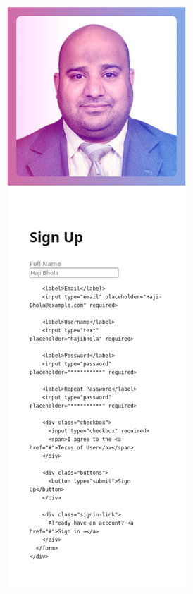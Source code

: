 
<html lang="en">
<head>
  <meta charset="UTF-8">
  <meta name="viewport" content="width=device-width, initial-scale=1.0">
  <title>Sign Up</title>
  <style>
    * {
      box-sizing: border-box;
      margin: 0;
      padding: 0;
      font-family: 'Segoe UI', sans-serif;
    }

    body {
      display: flex;
      flex-direction: row;
      min-height: 100vh;
    }

    .left {
      flex: 1;
      background: linear-gradient(to right, #d16ba5, #86a8e7);
      display: flex;
      justify-content: center;
      align-items: center;
      padding: 20px;
    }

    .left img {
      mix-blend-mode: overlay;
      max-width: 100%;
      height: auto;
      border-radius: 10px;
    }

    .right {
      flex: 1;
      padding: 50px;
      background: #fff;
      display: flex;
      flex-direction: column;
      justify-content: center;
    }

    .form-container {
      max-width: 400px;
      margin: auto;
    }

    h2 {
      font-size: 32px;
      margin-bottom: 30px;
    }

    label {
      color: darkgrey;
      font-weight: bold;
      margin-top: 15px;
      display: block;
    }

    input[type="text"],
    input[type="email"],
    input[type="password"] {
      border-top: 0px;
        border-left: 0px;
          border-right: 0px;
            border-bottom: 1px solid linear-gradient(to right, #d16ba5, #86a8e7);
      width: 100%;
      padding: 5px;
      height: 25px;
      background: transparent;
    }
    input:hover {
      color: #b3708f ;
      }
      input:focus {
        border-bottom: 2px solid linear-gradient (to right, #d16ba5, #86a8e7);
      outline: none;
    }

    .checkbox {
      margin-top: 20px;
      display: flex;
      align-items: center;
      font-size: 14px;
    }

    .checkbox input {
      margin-right: 10px;
accent-color: #b3708f;
    }

    .buttons {
      margin-top: 20px;
    }

    .buttons button {
      background: linear-gradient(to right, #d16ba5, #86a8e7);
      color: white;
      border: none;
      padding: 12px 20px;
      border-radius: 25px;
      cursor: pointer;
      font-size: 16px;
      width: 100%;
    }
.buttons:hover {
color: #572a45;
border-radius: 25px;
}


    .signin-link {
      margin-top: 15px;
      text-align: center;
      font-size: 14px;
    }

    .signin-link a {
      color: #666;
      text-decoration: none;
    }

    @media (max-width: 768px) {
      body {
        flex-direction: column;
      }

      .left,
      .right {
        flex: none;
        width: 100%;
        padding: 20px;
      }

      .left {
        order: 2;
      }

      .right {
        order: 1;
      }
    }
  </style>
</head>
<body>
  <div class="left">
    <img src="IMG_0563.jpeg" alt="User">
  </div>
  <div class="right">
    <div class="form-container">
      <h2>Sign Up</h2>
      <form>
        <label>Full Name</label>
        <input type="text" placeholder="Haji Bhola" required>

        <label>Email</label>
        <input type="email" placeholder="Haji-Bhola@example.com" required>

        <label>Username</label>
        <input type="text" placeholder="hajibhola" required>

        <label>Password</label>
        <input type="password" placeholder="**********" required>

        <label>Repeat Password</label>
        <input type="password" placeholder="**********" required>

        <div class="checkbox">
          <input type="checkbox" required>
          <span>I agree to the <a href="#">Terms of User</a></span>
        </div>

        <div class="buttons">
          <button type="submit">Sign Up</button>
        </div>

        <div class="signin-link">
          Already have an account? <a href="#">Sign in →</a>
        </div>
      </form>
    </div>
  </div>
</body>
</html>